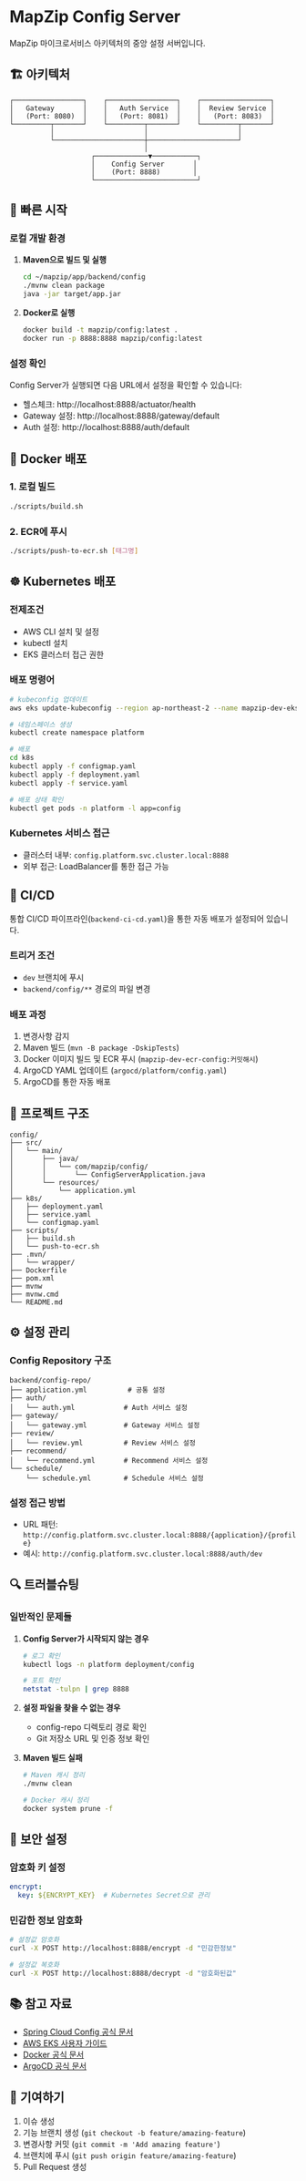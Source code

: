 # MapZip Config Server

MapZip 마이크로서비스 아키텍처의 중앙 설정 서버입니다.

## 🏗️ 아키텍처

```
┌─────────────────┐    ┌─────────────────┐    ┌─────────────────┐
│   Gateway       │    │   Auth Service  │    │  Review Service │
│   (Port: 8080)  │    │   (Port: 8081)  │    │   (Port: 8083)  │
└─────────┬───────┘    └─────────┬───────┘    └─────────┬───────┘
          │                      │                      │
          └──────────────────────┼──────────────────────┘
                                 │
                    ┌─────────────▼───────────┐
                    │    Config Server       │
                    │    (Port: 8888)        │
                    └─────────────────────────┘
```

## 🚀 빠른 시작

### 로컬 개발 환경

1. **Maven으로 빌드 및 실행**
   ```bash
   cd ~/mapzip/app/backend/config
   ./mvnw clean package
   java -jar target/app.jar
   ```

2. **Docker로 실행**
   ```bash
   docker build -t mapzip/config:latest .
   docker run -p 8888:8888 mapzip/config:latest
   ```

### 설정 확인

Config Server가 실행되면 다음 URL에서 설정을 확인할 수 있습니다:

- 헬스체크: http://localhost:8888/actuator/health
- Gateway 설정: http://localhost:8888/gateway/default
- Auth 설정: http://localhost:8888/auth/default

## 🐳 Docker 배포

### 1. 로컬 빌드
```bash
./scripts/build.sh
```

### 2. ECR에 푸시
```bash
./scripts/push-to-ecr.sh [태그명]
```

## ☸️ Kubernetes 배포

### 전제조건
- AWS CLI 설치 및 설정
- kubectl 설치
- EKS 클러스터 접근 권한

### 배포 명령어
```bash
# kubeconfig 업데이트
aws eks update-kubeconfig --region ap-northeast-2 --name mapzip-dev-eks

# 네임스페이스 생성
kubectl create namespace platform

# 배포
cd k8s
kubectl apply -f configmap.yaml
kubectl apply -f deployment.yaml
kubectl apply -f service.yaml

# 배포 상태 확인
kubectl get pods -n platform -l app=config
```

### Kubernetes 서비스 접근
- 클러스터 내부: `config.platform.svc.cluster.local:8888`
- 외부 접근: LoadBalancer를 통한 접근 가능

## 🔧 CI/CD

통합 CI/CD 파이프라인(`backend-ci-cd.yaml`)을 통한 자동 배포가 설정되어 있습니다.

### 트리거 조건
- `dev` 브랜치에 푸시
- `backend/config/**` 경로의 파일 변경

### 배포 과정
1. 변경사항 감지
2. Maven 빌드 (`mvn -B package -DskipTests`)
3. Docker 이미지 빌드 및 ECR 푸시 (`mapzip-dev-ecr-config:커밋해시`)
4. ArgoCD YAML 업데이트 (`argocd/platform/config.yaml`)
5. ArgoCD를 통한 자동 배포

## 📁 프로젝트 구조

```
config/
├── src/
│   └── main/
│       ├── java/
│       │   └── com/mapzip/config/
│       │       └── ConfigServerApplication.java
│       └── resources/
│           └── application.yml
├── k8s/
│   ├── deployment.yaml
│   ├── service.yaml
│   └── configmap.yaml
├── scripts/
│   ├── build.sh
│   └── push-to-ecr.sh
├── .mvn/
│   └── wrapper/
├── Dockerfile
├── pom.xml
├── mvnw
├── mvnw.cmd
└── README.md
```

## ⚙️ 설정 관리

### Config Repository 구조
```
backend/config-repo/
├── application.yml          # 공통 설정
├── auth/
│   └── auth.yml            # Auth 서비스 설정
├── gateway/
│   └── gateway.yml         # Gateway 서비스 설정
├── review/
│   └── review.yml          # Review 서비스 설정
├── recommend/
│   └── recommend.yml       # Recommend 서비스 설정
└── schedule/
    └── schedule.yml        # Schedule 서비스 설정
```

### 설정 접근 방법
- URL 패턴: `http://config.platform.svc.cluster.local:8888/{application}/{profile}`
- 예시: `http://config.platform.svc.cluster.local:8888/auth/dev`

## 🔍 트러블슈팅

### 일반적인 문제들

1. **Config Server가 시작되지 않는 경우**
   ```bash
   # 로그 확인
   kubectl logs -n platform deployment/config
   
   # 포트 확인
   netstat -tulpn | grep 8888
   ```

2. **설정 파일을 찾을 수 없는 경우**
   - config-repo 디렉토리 경로 확인
   - Git 저장소 URL 및 인증 정보 확인

3. **Maven 빌드 실패**
   ```bash
   # Maven 캐시 정리
   ./mvnw clean
   
   # Docker 캐시 정리
   docker system prune -f
   ```

## 🔐 보안 설정

### 암호화 키 설정
```yaml
encrypt:
  key: ${ENCRYPT_KEY}  # Kubernetes Secret으로 관리
```

### 민감한 정보 암호화
```bash
# 설정값 암호화
curl -X POST http://localhost:8888/encrypt -d "민감한정보"

# 설정값 복호화
curl -X POST http://localhost:8888/decrypt -d "암호화된값"
```

## 📚 참고 자료

- [Spring Cloud Config 공식 문서](https://spring.io/projects/spring-cloud-config)
- [AWS EKS 사용자 가이드](https://docs.aws.amazon.com/eks/)
- [Docker 공식 문서](https://docs.docker.com/)
- [ArgoCD 공식 문서](https://argo-cd.readthedocs.io/)

## 🤝 기여하기

1. 이슈 생성
2. 기능 브랜치 생성 (`git checkout -b feature/amazing-feature`)
3. 변경사항 커밋 (`git commit -m 'Add amazing feature'`)
4. 브랜치에 푸시 (`git push origin feature/amazing-feature`)
5. Pull Request 생성
